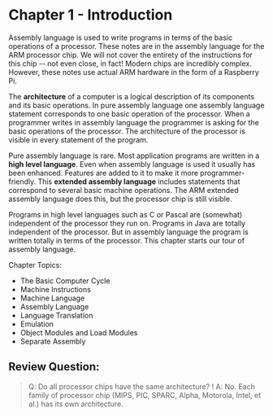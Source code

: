 # Chapter 1 - Introduction

Assembly language is used to write programs in terms of the basic operations of a processor. These notes are in the assembly language 
for the ARM processor chip. We will not cover the entirety of the instructions for this chip -- not even close, in fact!  Modern chips are incredibly complex.  However, these notes use actual ARM hardware in the form of a Raspberry Pi.

The **architecture** of a computer is a logical description of its components and its basic operations. In pure assembly 
language one assembly language statement corresponds to one basic operation of the processor. When a programmer writes in 
assembly language the programmer is asking for the basic operations of the processor. The architecture of the processor is 
visible in every statement of the program.

Pure assembly language is rare. Most application programs are written in a **high level language**. Even when assembly language is used 
it usually has been enhanced. Features are added to it to make it more programmer-friendly. This **extended assembly language** 
includes statements that correspond to several basic machine operations. The ARM extended assembly language does this, but the 
processor chip is still visible.

Programs in high level languages such as C or Pascal are (somewhat) independent of the processor they run on. Programs in 
Java are totally independent of the processor. But in assembly language the program is written totally in terms of the 
processor. This chapter starts our tour of assembly language.

Chapter Topics:
* The Basic Computer Cycle
* Machine Instructions
* Machine Language
* Assembly Language
* Language Translation
* Emulation
* Object Modules and Load Modules
* Separate Assembly

## Review Question:
> Q: Do all processor chips have the same architecture?
>! A: No. Each family of processor chip (MIPS, PIC, SPARC, Alpha, Motorola, Intel, et al.) has its own architecture.

